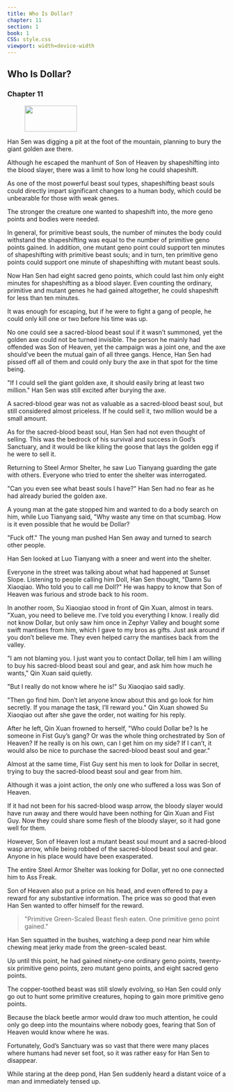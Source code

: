 ```yaml
---
title: Who Is Dollar?
chapter: 11
section: 1
book: 1
CSS: style.css
viewport: width=device-width
---
```


## Who Is Dollar?

### Chapter 11

<figure>
	<img src="../Images/gem.gif" alt="" id="gem" width="120" height="60" />
</figure>

Han Sen was digging a pit at the foot of the mountain, planning to bury the giant golden axe there.

Although he escaped the manhunt of Son of Heaven by shapeshifting into the blood slayer, there was a limit to how long he could shapeshift.

As one of the most powerful beast soul types, shapeshifting beast souls could directly impart significant changes to a human body, which could be unbearable for those with weak genes.

The stronger the creature one wanted to shapeshift into, the more geno points and bodies were needed.

In general, for primitive beast souls, the number of minutes the body could withstand the shapeshifting was equal to the number of primitive geno points gained. In addition, one mutant geno point could support ten minutes of shapeshifting with primitive beast souls; and in turn, ten primitive geno points could support one minute of shapeshifting with mutant beast souls.

Now Han Sen had eight sacred geno points, which could last him only eight minutes for shapeshifting as a blood slayer. Even counting the ordinary, primitive and mutant genes he had gained altogether, he could shapeshift for less than ten minutes.

It was enough for escaping, but if he were to fight a gang of people, he could only kill one or two before his time was up.

No one could see a sacred-blood beast soul if it wasn’t summoned, yet the golden axe could not be turned invisible. The person he mainly had offended was Son of Heaven, yet the campaign was a joint one, and the axe should’ve been the mutual gain of all three gangs. Hence, Han Sen had pissed off all of them and could only bury the axe in that spot for the time being.

"If I could sell the giant golden axe, it should easily bring at least two million." Han Sen was still excited after burying the axe.

A sacred-blood gear was not as valuable as a sacred-blood beast soul, but still considered almost priceless. If he could sell it, two million would be a small amount.

As for the sacred-blood beast soul, Han Sen had not even thought of selling. This was the bedrock of his survival and success in God’s Sanctuary, and it would be like kiling the goose that lays the golden egg if he were to sell it.

Returning to Steel Armor Shelter, he saw Luo Tianyang guarding the gate with others. Everyone who tried to enter the shelter was interrogated.

"Can you even see what beast souls I have?" Han Sen had no fear as he had already buried the golden axe.

A young man at the gate stopped him and wanted to do a body search on him, while Luo Tianyang said, "Why waste any time on that scumbag. How is it even possible that he would be Dollar?

"Fuck off." The young man pushed Han Sen away and turned to search other people.

Han Sen looked at Luo Tianyang with a sneer and went into the shelter.

Everyone in the street was talking about what had happened at Sunset Slope. Listening to people calling him Doll, Han Sen thought, "Damn Su Xiaoqiao. Who told you to call me Doll?" He was happy to know that Son of Heaven was furious and strode back to his room.

In another room, Su Xiaoqiao stood in front of Qin Xuan, almost in tears. "Xuan, you need to believe me. I’ve told you everything I know. I really did not know Dollar, but only saw him once in Zephyr Valley and bought some swift mantises from him, which I gave to my bros as gifts. Just ask around if you don’t believe me. They even helped carry the mantises back from the valley.

"I am not blaming you. I just want you to contact Dollar, tell him I am willing to buy his sacred-blood beast soul and gear, and ask him how much he wants," Qin Xuan said quietly.

"But I really do not know where he is!" Su Xiaoqiao said sadly.

"Then go find him. Don’t let anyone know about this and go look for him secretly. If you manage the task, I’ll reward you." Qin Xuan showed Su Xiaoqiao out after she gave the order, not waiting for his reply.

After he left, Qin Xuan frowned to herself, "Who could Dollar be? Is he someone in Fist Guy’s gang? Or was the whole thing orchestrated by Son of Heaven? If he really is on his own, can I get him on my side? If I can’t, it would also be nice to purchase the sacred-blood beast soul and gear."

Almost at the same time, Fist Guy sent his men to look for Dollar in secret, trying to buy the sacred-blood beast soul and gear from him.

Although it was a joint action, the only one who suffered a loss was Son of Heaven.

If it had not been for his sacred-blood wasp arrow, the bloody slayer would have run away and there would have been nothing for Qin Xuan and Fist Guy. Now they could share some flesh of the bloody slayer, so it had gone well for them.

However, Son of Heaven lost a mutant beast soul mount and a sacred-blood wasp arrow, while being robbed of the sacred-blood beast soul and gear. Anyone in his place would have been exasperated.

The entire Steel Armor Shelter was looking for Dollar, yet no one connected him to Ass Freak.

Son of Heaven also put a price on his head, and even offered to pay a reward for any substantive information. The price was so good that even Han Sen wanted to offer himself for the reward.

> "Primitive Green-Scaled Beast flesh eaten. One primitive geno point gained."

Han Sen squatted in the bushes, watching a deep pond near him while chewing meat jerky made from the green-scaled beast.

Up until this point, he had gained ninety-one ordinary geno points, twenty-six primitive geno points, zero mutant geno points, and eight sacred geno points.

The copper-toothed beast was still slowly evolving, so Han Sen could only go out to hunt some primitive creatures, hoping to gain more primitive geno points.

Because the black beetle armor would draw too much attention, he could only go deep into the mountains where nobody goes, fearing that Son of Heaven would know where he was.

Fortunately, God’s Sanctuary was so vast that there were many places where humans had never set foot, so it was rather easy for Han Sen to disappear.

While staring at the deep pond, Han Sen suddenly heard a distant voice of a man and immediately tensed up.